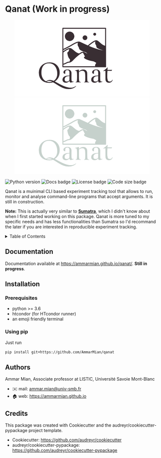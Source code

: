 <a name="readme-top"></a>
# Qanat (Work in progress)

<div style="text-align:center;">
<img height="250" src="docsrc/_static/qanat_logo_light.svg#gh-light-mode-only">
<img height="250" src="docsrc/_static/qanat_logo_dark.svg#gh-dark-mode-only">
</div>

![Python version](https://img.shields.io/badge/Python-%3E%203.5-blue%20?style=flat-square&logo=python) ![Docs badge](https://img.shields.io/github/actions/workflow/status/ammarmian/qanat/documentation.yaml?label=Documentation&logo=Read%20the%20docs&style=flat-square) ![License badge](https://img.shields.io/github/license/ammarmian/qanat?style=flat-square) ![Code size badge](https://img.shields.io/github/languages/code-size/ammarmian/qanat?style=flat-square)

Qanat is a muinimal CLI based experiment tracking tool that allows to run, monitor and analyse command-line programs that accept arguments. It is still in construction.

**Note:** This is actually very similar to [**Sumatra**](https://github.com/open-research/sumatra), which I didn't know about when I first started working on this package. Qanat is more tuned to my specific needs and has less functionalities than Sumatra so I'd recommand the later if you are interested in reproducible experiment tracking.

<details>
  <summary>Table of Contents</summary>
  <ol>
    <li>
      <a href="#readme-top">About The Project</a>
    </li>
    <li><a href="#documentation">Documentation</a></li>
    <li>
      <a href="#installation">Installation</a>
      <ul>
        <li><a href="#prerequisites">Prerequisites</a></li>
        <li><a href="#usingpip">Using pip</a></li>
      </ul>
    </li>
    <li><a href="#authors">Authors</a></li>
  </ol>
</details>

## Documentation

Documentation available at https://ammarmian.github.io/qanat/.
**Still in progress**.

## Installation

### Prerequisites

* python >= 3.6
* htcondor (for HTcondor runner)
* an emoji friendly terminal

### Using pip

Just run

```bash
pip install git+https://github.com/AmmarMian/qanat
```

## Authors

Ammar Mian, Associate professor at LISTIC, Université Savoie Mont-Blanc
  * :envelope: mail: ammar.mian@univ-smb.fr
  * :house: web: https://ammarmian.github.io

## Credits

This package was created with Cookiecutter and the audreyr/cookiecutter-pypackage project template.

* Cookiecutter: https://github.com/audreyr/cookiecutter
* audreyr/cookiecutter-pypackage: https://github.com/audreyr/cookiecutter-pypackage

